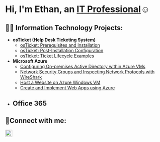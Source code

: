 <h1>Hi, I'm Ethan, an <a href="https://www.linkedin.com/in/ethan-sevilla-6540b6150/">IT Professional</a>☺</h1>

<h2>👨‍💻 Information Technology Projects:</h2>

- <b>osTicket (Help Desk Ticketing System)</b>
  - [osTicket: Prerequisites and Installation](https://github.com/ethansevilla/OS-Ticket-PRE-REQS)
  - [osTicket: Post-Installation Configuration](https://github.com/ethansevilla/post-install-config)
  - [osTicket: Ticket Lifecycle Examples](https://github.com/ethansevilla/ticket-lifecycle)
- <b>Microsoft Azure</b>
  - [Configuring On-premises Active Directory within Azure VMs](https://github.com/ethansevilla/configure-active-directory)
  - [Network Security Groups and Inspecting Network Protocols with WireShark](https://github.com/ethansevilla/Azure-Network-Protocols-and-WireShark)
  -  [Host a Website on Azure Windows VM](https://github.com/ethansevilla/Host-Website-On-Azure)
  -  [Create and Implement Web Apps using Azure](https://github.com/ethansevilla/Implement-Web-Labs-)
- <b>Office 365</b>
  - 


<h2>🤳Connect with me:</h2>


[<img align="left" alt="Josh | LinkedIn" width="22px" src="https://cdn.jsdelivr.net/npm/simple-icons@v3/icons/linkedin.svg" />][linkedin]




[linkedin]: https://www.linkedin.com/in/ethan-sevilla-6540b6150/
